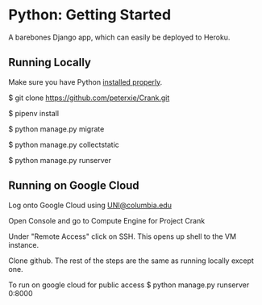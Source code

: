 # Python: Getting Started

A barebones Django app, which can easily be deployed to Heroku.

## Running Locally

Make sure you have Python [installed properly](http://install.python-guide.org).  

$ git clone https://github.com/peterxie/Crank.git

$ pipenv install

$ python manage.py migrate

$ python manage.py collectstatic

$ python manage.py runserver

## Running on Google Cloud

Log onto Google Cloud using UNI@columbia.edu

Open Console and go to Compute Engine for Project Crank

Under "Remote Access" click on SSH. This opens up shell to the VM instance.

Clone github. The rest of the steps are the same as running locally except one.

To run on google cloud for public access
$ python manage.py runserver 0:8000
